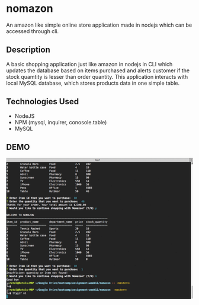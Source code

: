 # nomazon
An amazon like simple online store application made in nodejs which can be accessed through cli.

## Description
A basic shopping application just like amazon in nodejs in CLI which updates the database based on items purchased and alerts customer if the stock quamtity is lesser than order quantity. This application interacts with local MySQL database, which stores products data in one simple table. 

## Technologies Used
- NodeJS
- NPM (mysql, inquirer, conosole.table)
- MySQL

## DEMO
![gif](demo.gif)
